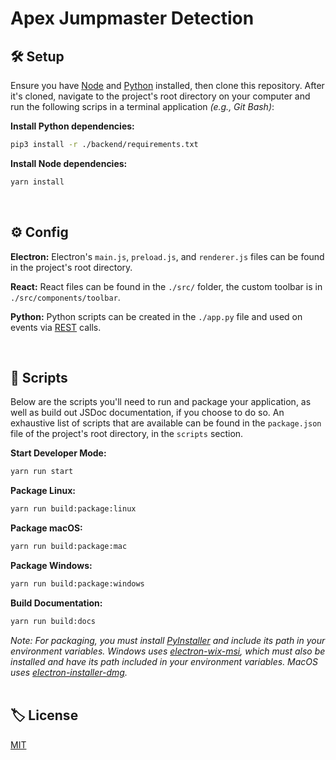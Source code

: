 # Apex Jumpmaster Detection

## 🛠️ Setup

Ensure you have [Node](https://nodejs.org/en/download/) and [Python](https://www.python.org/downloads/) installed, then clone this repository. After it's cloned, navigate to the project's root directory on your computer and
run the following scrips in a terminal application _(e.g., Git Bash)_:

**Install Python dependencies:**

```bash
pip3 install -r ./backend/requirements.txt
```

**Install Node dependencies:**

```bash
yarn install
```

<br>

## ⚙️ Config

**Electron:** Electron's `main.js`, `preload.js`, and `renderer.js` files can be found in the project's root directory.

**React:** React files can be found in the `./src/` folder, the custom toolbar is in `./src/components/toolbar`.

**Python:** Python scripts can be created in the `./app.py` file and used on events via [REST](https://developer.mozilla.org/en-US/docs/Glossary/REST) calls.

<br>

## 📜 Scripts

Below are the scripts you'll need to run and package your application, as well as build out JSDoc documentation, if you choose to do so. An exhaustive list of scripts that are available can be found in the `package.json` file of the project's root directory, in the `scripts` section.

**Start Developer Mode:**

```bash
yarn run start
```

**Package Linux:**

```bash
yarn run build:package:linux
```

**Package macOS:**

```bash
yarn run build:package:mac
```

**Package Windows:**

```bash
yarn run build:package:windows
```

**Build Documentation:**

```bash
yarn run build:docs
```

_Note: For packaging, you must install [PyInstaller](https://pypi.org/project/pyinstaller) and include its path in your environment variables. Windows uses [electron-wix-msi](https://github.com/felixrieseberg/electron-wix-msi), which must also be installed and have its path included in your environment variables. MacOS uses [electron-installer-dmg](https://github.com/electron-userland/electron-installer-dmg)._
<br><br>

## 🏷️ License

[MIT](https://github.com/iPzard/electron-react-python-template/blob/master/LICENSE)
